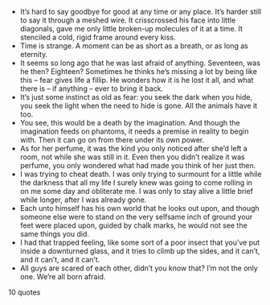  - It’s hard to say goodbye for good at any time or any place. It’s harder still to say it through a meshed wire. It crisscrossed his face into little diagonals, gave me only little broken-up molecules of it at a time. It stenciled a cold, rigid frame around every kiss.
 - Time is strange. A moment can be as short as a breath, or as long as eternity.
 - It seems so long ago that he was last afraid of anything. Seventeen, was he then? Eighteen? Sometimes he thinks he’s missing a lot by being like this – fear gives life a fillip. He wonders how it is he lost it all, and what there is – if anything – ever to bring it back.
 - It’s just some instinct as old as fear: you seek the dark when you hide, you seek the light when the need to hide is gone. All the animals have it too.
 - You see, this would be a death by the imagination. And though the imagination feeds on phantoms, it needs a premise in reality to begin with. Then it can go on from there under its own power.
 - As for her perfume, it was the kind you only noticed after she’d left a room, not while she was still in it. Even then you didn’t realize it was perfume, you only wondered what had made you think of her just then.
 - I was trying to cheat death. I was only trying to surmount for a little while the darkness that all my life I surely knew was going to come rolling in on me some day and obliterate me. I was only to stay alive a little brief while longer, after I was already gone.
 - Each unto himself has his own world that he looks out upon, and though someone else were to stand on the very selfsame inch of ground your feet were placed upon, guided by chalk marks, he would not see the same things you did.
 - I had that trapped feeling, like some sort of a poor insect that you’ve put inside a downturned glass, and it tries to climb up the sides, and it can’t, and it can’t, and it can’t.
 - All guys are scared of each other, didn’t you know that? I’m not the only one. We’re all born afraid.

10 quotes
